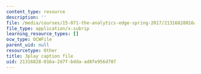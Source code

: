```yaml
---
content_type: resource
description: ''
file: /media/courses/15-071-the-analytics-edge-spring-2017/21316828016a2d7fbddaad8fe956d707_fsF79kN9G28.srt
file_type: application/x-subrip
learning_resource_types: []
ocw_type: OCWFile
parent_uid: null
resourcetype: Other
title: 3play caption file
uid: 21316828-016a-2d7f-bdda-ad8fe956d707
---
```


